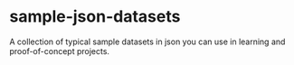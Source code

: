 # sample-json-datasets
A collection of typical sample datasets in json you can use in learning and proof-of-concept projects.
